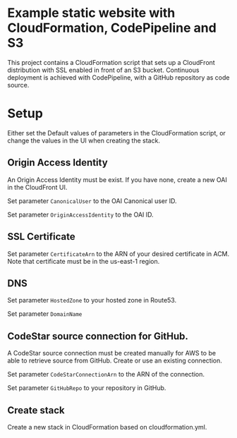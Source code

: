 # Example static website with CloudFormation, CodePipeline and S3

This project contains a CloudFormation script that sets up a CloudFront distribution with SSL enabled in front of an S3 bucket. Continuous deployment is achieved with CodePipeline, with a GitHub repository as code source. 

# Setup
Either set the Default values of parameters in the CloudFormation script, or change the values in the UI when creating the stack.

## Origin Access Identity
An Origin Access Identity must be exist. If you have none, create a new OAI in the CloudFront UI.

Set parameter ```CanonicalUser``` to the OAI Canonical user ID.

Set parameter ```OriginAccessIdentity``` to the OAI ID.

## SSL Certificate
Set parameter ```CertificateArn``` to the ARN of your desired certificate in ACM. Note that certificate must be in the us-east-1 region.

## DNS
Set parameter ```HostedZone``` to your hosted zone in Route53.

Set parameter ```DomainName```

## CodeStar source connection for GitHub.
A CodeStar source connection must be created manually for AWS to be able to retrieve source from GitHub. Create or use an existing connection.


Set parameter ```CodeStarConnectionArn``` to the ARN of the connection.

Set parameter ```GitHubRepo``` to your repository in GitHub.

## Create stack
Create a new stack in CloudFormation based on cloudformation.yml.